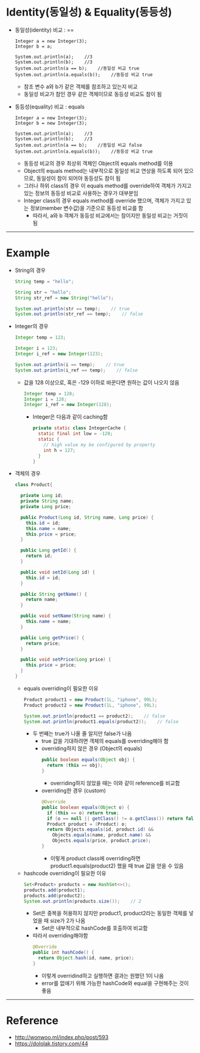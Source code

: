 # Identity(동일성) & Equality(동등성)

- 동일성(identity) 비교 : ==
  ```
  Integer a = new Integer(3);
  Integer b = a;
   
  System.out.println(a);    //3
  System.out.println(b);    //3
  System.out.println(a == b);    //동일성 비교 true
  System.out.println(a.equals(b));    //동등성 비교 true
  ```
  - 참조 변수 a와 b가 같은 객체를 참조하고 있는지 비교
  - 동일성 비교가 참인 경우 같은 객체이므로 동등성 비교도 참이 됨

- 동등성(equality) 비교 : equals
  ```
  Integer a = new Integer(3);
  Integer b = new Integer(3);
   
  System.out.println(a);    //3
  System.out.println(b);    //3
  System.out.println(a == b);    //동일성 비교 false
  System.out.println(a.equals(b));    //동등성 비교 true
  ```
  - 동등성 비교의 경우 최상위 객체인 Object의 equals method를 이용
  - Object의 equals method는 내부적으로 동일성 비교 연상을 하도록 되어 있으므로, 동일성이 참이 되어야 동등성도 참이 됨
  - 그러나 하위 class의 경우 이 equals method를 override하여 객체가 가지고 있는 정보의 동등성 비교로 사용하는 경우가 대부분임
  - Integer class의 경우 equals method를 override 했으며, 객체가 가지고 있는 정보(member 변수값)을 기준으로 동등성 비교를 함
    - 따라서, a와 b 객체가 동등성 비교에서는 참이지만 동일성 비교는 거짓이 됨

---

# Example

- String의 경우
  ```java
  String temp = "hello";

  String str = "hello";
  String str_ref = new String("hello");

  System.out.println(str == temp);    // true
  System.out.println(str_ref == temp);    // false
  ```
- Integer의 경우
  ```java
  Integer temp = 123;

  Integer i = 123;
  Integer i_ref = new Integer(123);

  System.out.println(i == temp);    // true
  System.out.println(i_ref == temp);    // false
  ```
  - 값을 128 이상으로, 혹은 -129 이하로 바꾼다면 원하는 값이 나오지 않음
    ```java
    Integer temp = 128;
    Integer i = 128;
    Integer i_ref = new Integer(128);
    ```
    - Integer은 다음과 같이 caching함
      ```java
      private static class IntegerCache {
        static final int low = -128;
        static {
          // high value my be configured by property
          int h = 127;
        }
      }
      ```
- 객체의 경우
  ```java
  class Product{

    private Long id;
    private String name;
    private Long price;

    public Product(Long id, String name, Long price) {
      this.id = id;
      this.name = name;
      this.price = price;
    }

    public Long getId() {
      return id;
    }

    public void setId(Long id) {
      this.id = id;
    }

    public String getName() {
      return name;
    }

    public void setName(String name) {
      this.name = name;
    }

    public Long getPrice() {
      return price;
    }

    public void setPrice(Long price) {
      this.price = price;
    }
  }
  ```
  - equals overriding이 필요한 이유
    ```java
    Product product1 = new Product(1L, "iphone", 99L);
    Product product2 = new Product(1L, "iphone", 99L);

    System.out.println(product1 == product2);    // false
    System.out.println(product1.equals(product2));    // false
    ```
    - 두 번째는 true가 나올 줄 알지만 false가 나옴
      - true 값을 기대하려면 객체의 equals를 overriding해야 함
      - overriding하지 않은 경우 (Object의 equals)
        ```java
        public boolean equals(Object obj) {
          return (this == obj);
        }
        ```
        - overriding하지 않았을 때는 이와 같이 reference를 비교함
      - overriding한 경우 (custom)
        ```java
        @Override
        public boolean equals(Object o) {
          if (this == o) return true;
          if (o == null || getClass() != o.getClass()) return false;
          Product product = (Product) o;
          return Objects.equals(id, product.id) &&
            Objects.equals(name, product.name) &&
            Objects.equals(price, product.price);
        }
        ```
        - 이렇게 product class에 overriding하면 product1.equals(product2) 했을 때 true 값을 얻을 수 있음
  - hashcode overriding이 필요한 이유
    ```java
    Set<Product> products = new HashSet<>();
    products.add(product1);
    products.add(product2);
    System.out.println(products.size());    // 2
    ```
    - Set은 중복을 허용하지 않지만 product1, product2라는 동일한 객체를 넣었을 때 size가 2가 나옴
      - Set은 내부적으로 hashCode를 호출하여 비교함
    - 따라서 overriding해야함
      ```java
      @Override
      public int hashCode() {
        return Object.hash(id, name, price);
      }
      ```
      - 이렇게 overridind하고 실행하면 결과는 원했던 1이 나옴
      - error를 없애기 위해 가능한 hashCode와 equal을 구현해주는 것이 좋음

---

# Reference

- http://wonwoo.ml/index.php/post/593
- https://dololak.tistory.com/44


